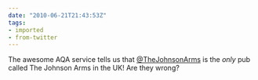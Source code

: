 ```yaml
---
date: "2010-06-21T21:43:53Z"
tags:
- imported
- from-twitter
---
```

The awesome AQA service tells us that [@TheJohnsonArms](/twitter/#/TheJohnsonArms) is the *only* pub called The Johnson Arms in the UK! Are they wrong?
